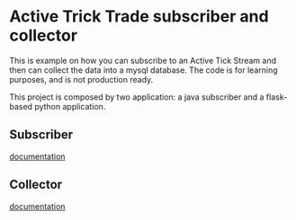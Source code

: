 Active Trick Trade subscriber and collector
===========================================

This is example on how you can subscribe to an Active Tick Stream
and then can collect the data into a mysql database.
The code is for learning purposes, and is not production ready.

This project is composed by two application: a java subscriber and a flask-based
python application.

Subscriber
----------
[documentation](./subscriber/README.md)

Collector
----------
[documentation](./collector/README.md)
